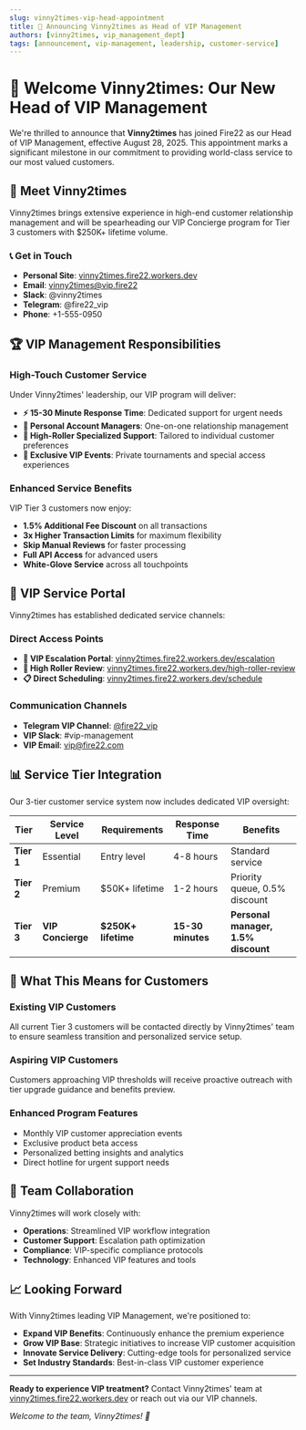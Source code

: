 ```yaml
---
slug: vinny2times-vip-head-appointment
title: 👑 Announcing Vinny2times as Head of VIP Management
authors: [vinny2times, vip_management_dept]
tags: [announcement, vip-management, leadership, customer-service]
---
```


# 👑 Welcome Vinny2times: Our New Head of VIP Management

We're thrilled to announce that **Vinny2times** has joined Fire22 as our Head of
VIP Management, effective August 28, 2025. This appointment marks a significant
milestone in our commitment to providing world-class service to our most valued
customers.

<!-- truncate -->

## 🎯 Meet Vinny2times

Vinny2times brings extensive experience in high-end customer relationship
management and will be spearheading our VIP Concierge program for Tier 3
customers with $250K+ lifetime volume.

### 📞 Get in Touch

- **Personal Site**:
  [vinny2times.fire22.workers.dev](https://vinny2times.fire22.workers.dev/)
- **Email**: vinny2times@vip.fire22
- **Slack**: @vinny2times
- **Telegram**: @fire22_vip
- **Phone**: +1-555-0950

## 🏆 VIP Management Responsibilities

### High-Touch Customer Service

Under Vinny2times' leadership, our VIP program will deliver:

- **⚡ 15-30 Minute Response Time**: Dedicated support for urgent needs
- **👤 Personal Account Managers**: One-on-one relationship management
- **💎 High-Roller Specialized Support**: Tailored to individual customer
  preferences
- **🎪 Exclusive VIP Events**: Private tournaments and special access
  experiences

### Enhanced Service Benefits

VIP Tier 3 customers now enjoy:

- **1.5% Additional Fee Discount** on all transactions
- **3x Higher Transaction Limits** for maximum flexibility
- **Skip Manual Reviews** for faster processing
- **Full API Access** for advanced users
- **White-Glove Service** across all touchpoints

## 🔧 VIP Service Portal

Vinny2times has established dedicated service channels:

### Direct Access Points

- **🚨 VIP Escalation Portal**:
  [vinny2times.fire22.workers.dev/escalation](https://vinny2times.fire22.workers.dev/escalation/)
- **💎 High Roller Review**:
  [vinny2times.fire22.workers.dev/high-roller-review](https://vinny2times.fire22.workers.dev/high-roller-review/)
- **📋 Direct Scheduling**:
  [vinny2times.fire22.workers.dev/schedule](https://vinny2times.fire22.workers.dev/schedule/)

### Communication Channels

- **Telegram VIP Channel**: [@fire22_vip](https://t.me/fire22_vip)
- **VIP Slack**: #vip-management
- **VIP Email**: vip@fire22.com

## 📊 Service Tier Integration

Our 3-tier customer service system now includes dedicated VIP oversight:

| Tier       | Service Level     | Requirements        | Response Time     | Benefits                            |
| ---------- | ----------------- | ------------------- | ----------------- | ----------------------------------- |
| **Tier 1** | Essential         | Entry level         | 4-8 hours         | Standard service                    |
| **Tier 2** | Premium           | $50K+ lifetime      | 1-2 hours         | Priority queue, 0.5% discount       |
| **Tier 3** | **VIP Concierge** | **$250K+ lifetime** | **15-30 minutes** | **Personal manager, 1.5% discount** |

## 🚀 What This Means for Customers

### Existing VIP Customers

All current Tier 3 customers will be contacted directly by Vinny2times' team to
ensure seamless transition and personalized service setup.

### Aspiring VIP Customers

Customers approaching VIP thresholds will receive proactive outreach with tier
upgrade guidance and benefits preview.

### Enhanced Program Features

- Monthly VIP customer appreciation events
- Exclusive product beta access
- Personalized betting insights and analytics
- Direct hotline for urgent support needs

## 🤝 Team Collaboration

Vinny2times will work closely with:

- **Operations**: Streamlined VIP workflow integration
- **Customer Support**: Escalation path optimization
- **Compliance**: VIP-specific compliance protocols
- **Technology**: Enhanced VIP features and tools

## 📈 Looking Forward

With Vinny2times leading VIP Management, we're positioned to:

- **Expand VIP Benefits**: Continuously enhance the premium experience
- **Grow VIP Base**: Strategic initiatives to increase VIP customer acquisition
- **Innovate Service Delivery**: Cutting-edge tools for personalized service
- **Set Industry Standards**: Best-in-class VIP customer experience

---

**Ready to experience VIP treatment?** Contact Vinny2times' team at
[vinny2times.fire22.workers.dev](https://vinny2times.fire22.workers.dev/) or
reach out via our VIP channels.

_Welcome to the team, Vinny2times! 🎉_
